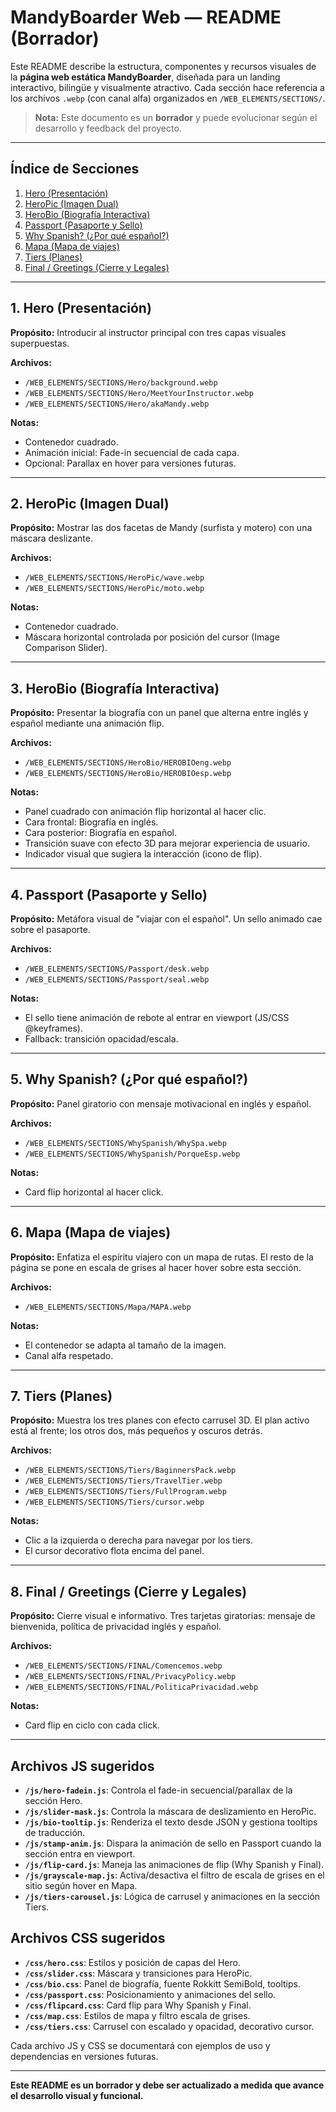 # MandyBoarder Web — README (Borrador)

Este README describe la estructura, componentes y recursos visuales de la **página web estática MandyBoarder**, diseñada para un landing interactivo, bilingüe y visualmente atractivo. Cada sección hace referencia a los archivos `.webp` (con canal alfa) organizados en `/WEB_ELEMENTS/SECTIONS/`.

> **Nota:** Este documento es un **borrador** y puede evolucionar según el desarrollo y feedback del proyecto.

---

## Índice de Secciones

1. [Hero (Presentación)](#1-hero-presentación)
2. [HeroPic (Imagen Dual)](#2-heropic-imagen-dual)
3. [HeroBio (Biografía Interactiva)](#3-herobio-biografía-interactiva)
4. [Passport (Pasaporte y Sello)](#4-passport-pasaporte-y-sello)
5. [Why Spanish? (¿Por qué español?)](#5-why-spanish-¿por-qué-español)
6. [Mapa (Mapa de viajes)](#6-mapa-mapa-de-viajes)
7. [Tiers (Planes)](#7-tiers-planes)
8. [Final / Greetings (Cierre y Legales)](#8-final--greetings-cierre-y-legales)

---

## 1. Hero (Presentación)

**Propósito:** Introducir al instructor principal con tres capas visuales superpuestas.

**Archivos:**

* `/WEB_ELEMENTS/SECTIONS/Hero/background.webp`
* `/WEB_ELEMENTS/SECTIONS/Hero/MeetYourInstructor.webp`
* `/WEB_ELEMENTS/SECTIONS/Hero/akaMandy.webp`

**Notas:**

* Contenedor cuadrado.
* Animación inicial: Fade-in secuencial de cada capa.
* Opcional: Parallax en hover para versiones futuras.

---

## 2. HeroPic (Imagen Dual)

**Propósito:** Mostrar las dos facetas de Mandy (surfista y motero) con una máscara deslizante.

**Archivos:**

* `/WEB_ELEMENTS/SECTIONS/HeroPic/wave.webp`
* `/WEB_ELEMENTS/SECTIONS/HeroPic/moto.webp`

**Notas:**

* Contenedor cuadrado.
* Máscara horizontal controlada por posición del cursor (Image Comparison Slider).

---

## 3. HeroBio (Biografía Interactiva)

**Propósito:** Presentar la biografía con un panel que alterna entre inglés y español mediante una animación flip.

**Archivos:**

* `/WEB_ELEMENTS/SECTIONS/HeroBio/HEROBIOeng.webp`
* `/WEB_ELEMENTS/SECTIONS/HeroBio/HEROBIOesp.webp`

**Notas:**

* Panel cuadrado con animación flip horizontal al hacer clic.
* Cara frontal: Biografía en inglés.
* Cara posterior: Biografía en español.
* Transición suave con efecto 3D para mejorar experiencia de usuario.
* Indicador visual que sugiera la interacción (icono de flip).

---

## 4. Passport (Pasaporte y Sello)

**Propósito:** Metáfora visual de "viajar con el español". Un sello animado cae sobre el pasaporte.

**Archivos:**

* `/WEB_ELEMENTS/SECTIONS/Passport/desk.webp`
* `/WEB_ELEMENTS/SECTIONS/Passport/seal.webp`

**Notas:**

* El sello tiene animación de rebote al entrar en viewport (JS/CSS @keyframes).
* Fallback: transición opacidad/escala.

---

## 5. Why Spanish? (¿Por qué español?)

**Propósito:** Panel giratorio con mensaje motivacional en inglés y español.

**Archivos:**

* `/WEB_ELEMENTS/SECTIONS/WhySpanish/WhySpa.webp`
* `/WEB_ELEMENTS/SECTIONS/WhySpanish/PorqueEsp.webp`

**Notas:**

* Card flip horizontal al hacer click.

---

## 6. Mapa (Mapa de viajes)

**Propósito:** Enfatiza el espíritu viajero con un mapa de rutas. El resto de la página se pone en escala de grises al hacer hover sobre esta sección.

**Archivos:**

* `/WEB_ELEMENTS/SECTIONS/Mapa/MAPA.webp`

**Notas:**

* El contenedor se adapta al tamaño de la imagen.
* Canal alfa respetado.

---

## 7. Tiers (Planes)

**Propósito:** Muestra los tres planes con efecto carrusel 3D. El plan activo está al frente; los otros dos, más pequeños y oscuros detrás.

**Archivos:**

* `/WEB_ELEMENTS/SECTIONS/Tiers/BaginnersPack.webp`
* `/WEB_ELEMENTS/SECTIONS/Tiers/TravelTier.webp`
* `/WEB_ELEMENTS/SECTIONS/Tiers/FullProgram.webp`
* `/WEB_ELEMENTS/SECTIONS/Tiers/cursor.webp`

**Notas:**

* Clic a la izquierda o derecha para navegar por los tiers.
* El cursor decorativo flota encima del panel.

---

## 8. Final / Greetings (Cierre y Legales)

**Propósito:** Cierre visual e informativo. Tres tarjetas giratorias: mensaje de bienvenida, política de privacidad inglés y español.

**Archivos:**

* `/WEB_ELEMENTS/SECTIONS/FINAL/Comencemos.webp`
* `/WEB_ELEMENTS/SECTIONS/FINAL/PrivacyPolicy.webp`
* `/WEB_ELEMENTS/SECTIONS/FINAL/PoliticaPrivacidad.webp`

**Notas:**

* Card flip en ciclo con cada click.

---

## Archivos JS sugeridos

* **`/js/hero-fadein.js`**: Controla el fade-in secuencial/parallax de la sección Hero.
* **`/js/slider-mask.js`**: Controla la máscara de deslizamiento en HeroPic.
* **`/js/bio-tooltip.js`**: Renderiza el texto desde JSON y gestiona tooltips de traducción.
* **`/js/stamp-anim.js`**: Dispara la animación de sello en Passport cuando la sección entra en viewport.
* **`/js/flip-card.js`**: Maneja las animaciones de flip (Why Spanish y Final).
* **`/js/grayscale-map.js`**: Activa/desactiva el filtro de escala de grises en el sitio según hover en Mapa.
* **`/js/tiers-carousel.js`**: Lógica de carrusel y animaciones en la sección Tiers.

## Archivos CSS sugeridos

* **`/css/hero.css`**: Estilos y posición de capas del Hero.
* **`/css/slider.css`**: Máscara y transiciones para HeroPic.
* **`/css/bio.css`**: Panel de biografía, fuente Rokkitt SemiBold, tooltips.
* **`/css/passport.css`**: Posicionamiento y animaciones del sello.
* **`/css/flipcard.css`**: Card flip para Why Spanish y Final.
* **`/css/map.css`**: Estilos de mapa y filtro escala de grises.
* **`/css/tiers.css`**: Carrusel con escalado y opacidad, decorativo cursor.

Cada archivo JS y CSS se documentará con ejemplos de uso y dependencias en versiones futuras.

---

**Este README es un borrador y debe ser actualizado a medida que avance el desarrollo visual y funcional.**

